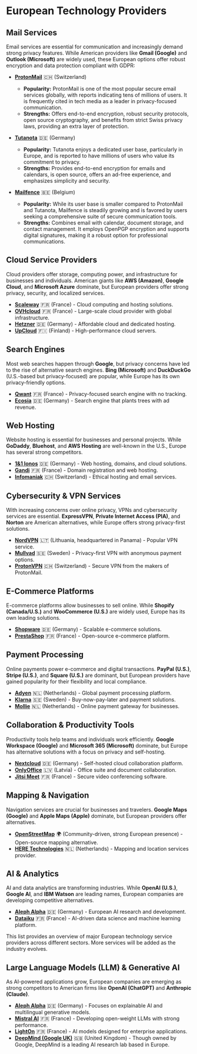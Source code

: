 # European Technology Providers

## Mail Services
Email services are essential for communication and increasingly demand strong privacy features. While American providers like **Gmail (Google)** and **Outlook (Microsoft)** are widely used, these European options offer robust encryption and data protection compliant with GDPR:

- **[ProtonMail](https://proton.me/mail)** 🇨🇭 (Switzerland)  
  - **Popularity:** ProtonMail is one of the most popular secure email services globally, with reports indicating tens of millions of users. It is frequently cited in tech media as a leader in privacy-focused communication.  
  - **Strengths:** Offers end-to-end encryption, robust security protocols, open source cryptography, and benefits from strict Swiss privacy laws, providing an extra layer of protection.

- **[Tutanota](https://tutanota.com)** 🇩🇪 (Germany)  
  - **Popularity:** Tutanota enjoys a dedicated user base, particularly in Europe, and is reported to have millions of users who value its commitment to privacy.  
  - **Strengths:** Provides end-to-end encryption for emails and calendars, is open source, offers an ad-free experience, and emphasizes simplicity and security.

- **[Mailfence](https://mailfence.com)** 🇧🇪 (Belgium)  
  - **Popularity:** While its user base is smaller compared to ProtonMail and Tutanota, Mailfence is steadily growing and is favored by users seeking a comprehensive suite of secure communication tools.  
  - **Strengths:** Combines email with calendar, document storage, and contact management. It employs OpenPGP encryption and supports digital signatures, making it a robust option for professional communications.

## Cloud Service Providers
Cloud providers offer storage, computing power, and infrastructure for businesses and individuals. American giants like **AWS (Amazon)**, **Google Cloud**, and **Microsoft Azure** dominate, but European providers offer strong privacy, security, and localized services.

- **[Scaleway](https://www.scaleway.com)** 🇫🇷 (France) - Cloud computing and hosting solutions.
- **[OVHcloud](https://www.ovhcloud.com)** 🇫🇷 (France) - Large-scale cloud provider with global infrastructure.
- **[Hetzner](https://www.hetzner.com)** 🇩🇪 (Germany) - Affordable cloud and dedicated hosting.
- **[UpCloud](https://upcloud.com)** 🇫🇮 (Finland) - High-performance cloud servers.

## Search Engines
Most web searches happen through **Google**, but privacy concerns have led to the rise of alternative search engines. **Bing (Microsoft)** and **DuckDuckGo** (U.S.-based but privacy-focused) are popular, while Europe has its own privacy-friendly options.

- **[Qwant](https://www.qwant.com)** 🇫🇷 (France) - Privacy-focused search engine with no tracking.
- **[Ecosia](https://www.ecosia.org)** 🇩🇪 (Germany) - Search engine that plants trees with ad revenue.

## Web Hosting
Website hosting is essential for businesses and personal projects. While **GoDaddy**, **Bluehost**, and **AWS Hosting** are well-known in the U.S., Europe has several strong competitors.

- **[1&1 Ionos](https://www.ionos.com)** 🇩🇪 (Germany) - Web hosting, domains, and cloud solutions.
- **[Gandi](https://www.gandi.net)** 🇫🇷 (France) - Domain registration and web hosting.
- **[Infomaniak](https://www.infomaniak.com)** 🇨🇭 (Switzerland) - Ethical hosting and email services.

## Cybersecurity & VPN Services
With increasing concerns over online privacy, VPNs and cybersecurity services are essential. **ExpressVPN**, **Private Internet Access (PIA)**, and **Norton** are American alternatives, while Europe offers strong privacy-first solutions.

- **[NordVPN](https://nordvpn.com)** 🇱🇹 (Lithuania, headquartered in Panama) - Popular VPN service.
- **[Mullvad](https://mullvad.net)** 🇸🇪 (Sweden) - Privacy-first VPN with anonymous payment options.
- **[ProtonVPN](https://protonvpn.com)** 🇨🇭 (Switzerland) - Secure VPN from the makers of ProtonMail.

## E-Commerce Platforms
E-commerce platforms allow businesses to sell online. While **Shopify (Canada/U.S.)** and **WooCommerce (U.S.)** are widely used, Europe has its own leading solutions.

- **[Shopware](https://www.shopware.com)** 🇩🇪 (Germany) - Scalable e-commerce solutions.
- **[PrestaShop](https://www.prestashop.com)** 🇫🇷 (France) - Open-source e-commerce platform.

## Payment Processing
Online payments power e-commerce and digital transactions. **PayPal (U.S.)**, **Stripe (U.S.)**, and **Square (U.S.)** are dominant, but European providers have gained popularity for their flexibility and local compliance.

- **[Adyen](https://www.adyen.com)** 🇳🇱 (Netherlands) - Global payment processing platform.
- **[Klarna](https://www.klarna.com)** 🇸🇪 (Sweden) - Buy-now-pay-later and payment solutions.
- **[Mollie](https://www.mollie.com)** 🇳🇱 (Netherlands) - Online payment gateway for businesses.

## Collaboration & Productivity Tools
Productivity tools help teams and individuals work efficiently. **Google Workspace (Google)** and **Microsoft 365 (Microsoft)** dominate, but Europe has alternative solutions with a focus on privacy and self-hosting.

- **[Nextcloud](https://nextcloud.com)** 🇩🇪 (Germany) - Self-hosted cloud collaboration platform.
- **[OnlyOffice](https://www.onlyoffice.com)** 🇱🇻 (Latvia) - Office suite and document collaboration.
- **[Jitsi Meet](https://meet.jit.si)** 🇫🇷 (France) - Secure video conferencing software.

## Mapping & Navigation
Navigation services are crucial for businesses and travelers. **Google Maps (Google)** and **Apple Maps (Apple)** dominate, but European providers offer alternatives.

- **[OpenStreetMap](https://www.openstreetmap.org)** 🌍 (Community-driven, strong European presence) - Open-source mapping alternative.
- **[HERE Technologies](https://www.here.com)** 🇳🇱 (Netherlands) - Mapping and location services provider.

## AI & Analytics
AI and data analytics are transforming industries. While **OpenAI (U.S.)**, **Google AI**, and **IBM Watson** are leading names, European companies are developing competitive alternatives.

- **[Aleph Alpha](https://www.aleph-alpha.com)** 🇩🇪 (Germany) - European AI research and development.
- **[Dataiku](https://www.dataiku.com)** 🇫🇷 (France) - AI-driven data science and machine learning platform.

This list provides an overview of major European technology service providers across different sectors. More services will be added as the industry evolves.

## Large Language Models (LLM) & Generative AI
As AI-powered applications grow, European companies are emerging as strong competitors to American firms like **OpenAI (ChatGPT)** and **Anthropic (Claude)**.

- **[Aleph Alpha](https://www.aleph-alpha.com)** 🇩🇪 (Germany) - Focuses on explainable AI and multilingual generative models.
- **[Mistral AI](https://mistral.ai)** 🇫🇷 (France) - Developing open-weight LLMs with strong performance.
- **[LightOn](https://lighton.ai)** 🇫🇷 (France) - AI models designed for enterprise applications.
- **[DeepMind (Google UK)](https://deepmind.com)** 🇬🇧 (United Kingdom) - Though owned by Google, DeepMind is a leading AI research lab based in Europe.
